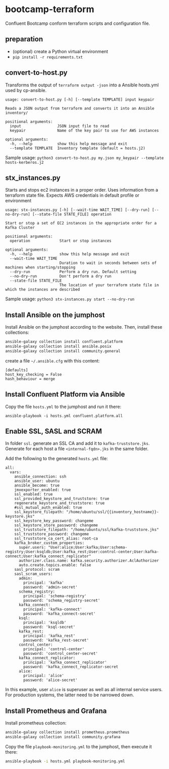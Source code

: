 # bootcamp-terraform

Confluent Bootcamp conform terraform scripts and configuration file.

## preparation

- (optional) create a Python virtual environment
- `pip install -r requirements.txt` 

## convert-to-host.py

Transforms the output of `terraform output -json` into a Ansible hosts.yml used by cp-ansible.

```
usage: convert-to-host.py [-h] [--template TEMPLATE] input keypair

Reads a JSON output from terraform and converts it into an Ansible inventory/

positional arguments:
  input                JSON input file to read
  keypair              Name of the key pair to use for AWS instances

optional arguments:
  -h, --help           show this help message and exit
  --template TEMPLATE  Inventory template (default = hosts.j2)
```

Sample usage: `python3 convert-to-host.py my.json my_keypair --template hosts-kerberos.j2`

## stx_instances.py

Starts and stops ec2 instances in a proper order. Uses information from a terraform state file. Expects AWS credentials in default profile or environment

```
usage: stx-instances.py [-h] [--wait-time WAIT_TIME] [--dry-run] [--no-dry-run] [--state-file STATE_FILE] operation

Start or stop a set of EC2 instances in the appropriate order for a Kafka Cluster

positional arguments:
  operation             Start or stop instances

optional arguments:
  -h, --help            show this help message and exit
  --wait-time WAIT_TIME
                        Duration to wait in seconds between sets of machines when starting/stopping
  --dry-run             Perform a dry run. Default setting
  --no-dry-run          Don't perform a dry run
  --state-file STATE_FILE
                        The location of your terraform state file in which the instances are described
```

Sample usage: `python3 stx-instances.py start --no-dry-run`

## Install Ansible on the jumphost

Install Ansible on the jumphost according to the website. Then, install these collections:

```bash
ansible-galaxy collection install confluent.platform
ansible-galaxy collection install ansible.posix
ansible-galaxy collection install community.general
```

create a file `~/.ansible.cfg` with this content:

```
[defaults]
host_key_checking = False
hash_behaviour = merge
```

## Install Confluent Platform via Ansible

Copy the file `hosts.yml` to the jumphost and run it there:

```
ansible-playbook -i hosts.yml confluent.platform.all
```

## Enable SSL, SASL and SCRAM
In folder `ssl`. generate an SSL CA and add it to `kafka-truststore.jks`. Generate for each host a file `<internal-fqdn>.jks` in the same folder.

Add the following to the generated `hosts.yml` file:

```
all:
  vars:
    ansible_connection: ssh
    ansible_user: ubuntu
    ansible_become: true
    jmxexporter_enabled: true
    ssl_enabled: true
    ssl_provided_keystore_and_truststore: true
    regenerate_keystore_and_truststore: true
    #ssl_mutual_auth_enabled: true
    ssl_keystore_filepath: "/home/ubuntu/ssl/{{inventory_hostname}}-keystore.jks"
    ssl_keystore_key_password: changeme
    ssl_keystore_store_password: changeme
    ssl_truststore_filepath: "/home/ubuntu/ssl/kafka-truststore.jks"
    ssl_truststore_password: changeme
    ssl_truststore_ca_cert_alias: root-ca
    kafka_broker_custom_properties:
      super.users: "User:alice;User:kafka;User:schema-registry;User:ksqldb;User:kafka_rest;User:control-center;User:kafka-connect;User:kafka_connect_replicator"
      authorizer.class.name: kafka.security.authorizer.AclAuthorizer
      auto.create.topics.enable: false
    sasl_protocol: scram
    sasl_scram_users:
      admin:
        principal: 'kafka'
        password: 'admin-secret'
      schema_registry:
        principal: 'schema-registry'
        password: 'schema_registry-secret'
      kafka_connect:
        principal: 'kafka-connect'
        password: 'kafka_connect-secret'
      ksql:
        principal: 'ksqldb'
        password: 'ksql-secret'
      kafka_rest:
        principal: 'kafka_rest'
        password: 'kafka_rest-secret'
      control_center:
        principal: 'control-center'
        password: 'control_center-secret'
      kafka_connect_replicator:
        principal: 'kafka_connect_replicator'
        password: 'kafka_connect_replicator-secret
      alice:
        principal: 'alice'
        password: 'alice-secret'
```

In this example, user `alice` is superuser as well as all internal service users. For production systems, the latter need to be narrowed down.

## Install Prometheus and Grafana

Install prometheus collection:

```bash
ansible-galaxy collection install prometheus.prometheus
ansible-galaxy collection install community.grafana
```

Copy the file `playbook-monitoring.yml` to the jumphost, then execute it there:

```bash
ansible-playbook -i hosts.yml playbook-monitoring.yml
```
